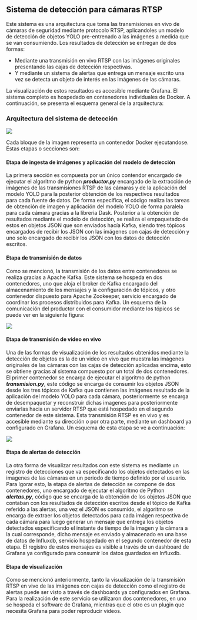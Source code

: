 ## Sistema de detección para cámaras RTSP


Este sistema es una arquitectura que toma las transmisiones en vivo de cámaras de seguridad mediante protocolo RTSP, aplicandoles un modelo de detección de objetos YOLO pre-entrenado a las imágenes a medida que se van consumiendo. Los resultados de detección se entregan de dos formas: 
- Mediante una transmisión en vivo RTSP con las imágenes originales presentando las cajas de detección respectivas.
- Y mediante un sistema de alertas que entrega un mensaje escrito una vez se detecta un objeto de interés en las imágenes de las cámaras.

La visualización de estos resultados es accesible mediante Grafana. El sistema completo es hospedado en contenedores individuales de Docker. A continuación, se presenta el esquema general de la arquitectura:

### Arquitectura del sistema de detección


![](images/esquema-general.jpg)

Cada bloque de la imagen representa un contenedor Docker ejecutandose. Estas etapas o secciones son:

#### Etapa de ingesta de imágenes y aplicación del modelo de detección


La primera sección es compuesta por un único contendor encargado de ejecutar el algoritmo de python ***productor.py*** encargado de la extracción de imágenes de las transmisiones RTSP  de las cámaras y de la aplicación del modelo YOLO para la posterior obtención de los respectivos resultados para cada fuente de datos. De forma especifica, el código realiza las tareas de obtención de imagen y aplicación del modelo YOLO de forma paralela para cada cámara gracias a la libreria Dask. 
Posterior a la obtención de resultados mediante el modelo de detección, se realiza el empaquetado de estos en objetos JSON que son enviados hacía Kafka, siendo tres tópicos encargados de recibir los JSON con las imágenes con cajas de detección y uno solo encargado de recibir los JSON con los datos de detección escritos.

#### Etapa de transmisión de datos


Como se mencionó, la transmisión de los datos entre contenedores se realiza gracias a Apache Kafka. Este sistema se hospeda en dos contenedores, uno que aloja el broker de Kafka encargado del almacenamiento de los mensajes y la configuración de tópicos, y otro contenedor dispuesto para Apache Zookeeper, servicio encargado de coordinar los procesos distribuidos para Kafka. Un esquema de la comunicación del productor con el consumidor mediante los tópicos se puede ver en la siguiente figura:

![](images/esquema-transmision.jpg)

#### Etapa de transmisión de video en vivo


Una de las formas de visualización de los resultados obtenidos mediante la detección de objetos es la de un video en vivo que muestra las imágenes originales de las cámaras con las cajas de detección aplicadas encima, esto se obtiene gracias al sistema compuesto por un total de dos contenedores. El primer contenedor se encarga de ejecutar el algoritmo de python ***transmision.py***, este código se encarga de consumir los objetos JSON desde los tres tópicos de Kafka que contienen las imágenes resultado de la aplicación del modelo YOLO para cada cámara, posteriormente se encarga de desempaquetar y reconstruir dichas imagenes para posteriormente enviarlas hacia un servidor RTSP que está hospedado en el segundo contenedor de este sistema. Esta transmisión RTSP es en vivo y es accesible mediante su dirección o por otra parte, mediante un dashboard ya configurado en Grafana. Un esquema de esta etapa se ve a continuación:

![](images/esquema-vivo.jpg)

#### Etapa de alertas de detección


La otra forma de visualizar resultados con este sistema es mediante un registro de detecciones que va especificando los objetos detectados en las imagenes de las cámaras en un periodo de tiempo definido por el usuario. Para lgorar esto, la etapa de alertas de detección se compone de dos contenedores, uno encargado de ejecutar el algoritmo de Python ***alertas.py***, código que se encarga de la obtención de los objetos JSON que contaban con los resultados de detección escritos desde el tópico de Kafka referido a las alertas, una vez el JSON es consumido, el algoritmo se encarga de extraer los objetos detectados para cada imágen respectiva de cada cámara para luego generar un mensaje que entrega los objetos detectados especificando el instante de tiempo de la imagen y la cámara a la cual corresponde, dicho mensaje es enviado y almacenado en una base de datos de Influxdb, servicio hospedado en el segundo contenedor de esta etapa. El  registro de estos mensajes es visible a través de un dashboard de Grafana ya configurado para consumir los datos guardados en Influxdb.

#### Etapa de visualización


Como se mencionó anteriormente, tanto la visualización de la transmisión RTSP en vivo de las imágenes con cajas de detección como el registro de alertas puede ser visto a través de dashboards ya configurados en Grafana. Para la realización de este servicio se utilizaron dos contenedores, en uno se hospeda el software de Grafana, mientras que el otro es un plugin que necesita Grafana para poder reproducir videos.



